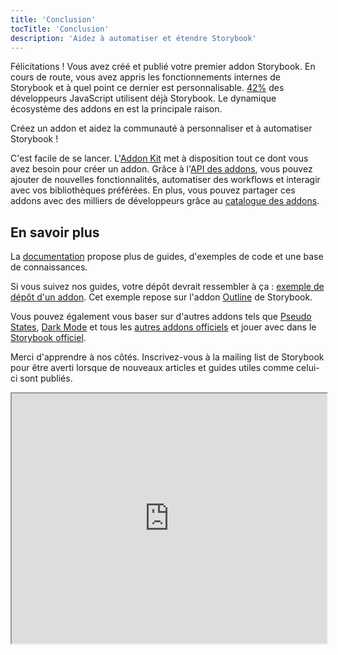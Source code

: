 ```yaml
---
title: 'Conclusion'
tocTitle: 'Conclusion'
description: 'Aidez à automatiser et étendre Storybook'
---
```


Félicitations ! Vous avez créé et publié votre premier addon Storybook. En cours de route, vous avez appris les fonctionnements internes de Storybook et à quel point ce dernier est personnalisable. [42%](https://2020.stateofjs.com/en-us/technologies/testing/testing_experience_ranking/) des développeurs JavaScript utilisent déjà Storybook. Le dynamique écosystème des addons en est la principale raison.

Créez un addon et aidez la communauté à personnaliser et à automatiser Storybook !

C'est facile de se lancer. L'[Addon Kit](https://github.com/storybookjs/addon-kit) met à disposition tout ce dont vous avez besoin pour créer un addon. Grâce à l'[API des addons](https://storybook.js.org/docs/react/addons/addons-api), vous pouvez ajouter de nouvelles fonctionnalités, automatiser des workflows et interagir avec vos bibliothèques préférées. En plus, vous pouvez partager ces addons avec des milliers de développeurs grâce au [catalogue des addons](https://storybook.js.org/addons).

## En savoir plus

La [documentation](https://storybook.js.org/docs/react/addons/introduction) propose plus de guides, d'exemples de code et une base de connaissances.

Si vous suivez nos guides, votre dépôt devrait ressembler à ça : [exemple de dépôt d'un addon](http://github.com/chromaui/learnstorybook-addon-code). Cet exemple repose sur l'addon [Outline](https://github.com/chromaui/storybook-addon-outline) de Storybook.

Vous pouvez également vous baser sur d'autres addons tels que [Pseudo States](https://github.com/chromaui/storybook-addon-pseudo-states), [Dark Mode](https://github.com/hipstersmoothie/storybook-dark-mode) et tous les [autres addons officiels](https://github.com/storybookjs/storybook/tree/next/addons) et jouer avec dans le [Storybook officiel](https://next--storybookjs.netlify.app/official-storybook/).

Merci d'apprendre à nos côtés. Inscrivez-vous à la mailing list de Storybook pour être averti lorsque de nouveaux articles et guides utiles comme celui-ci sont publiés.

<iframe style="height:400px;width:100%;max-width:800px;margin:0px auto;" src="https://upscri.be/d42fc0?as_embed"></iframe>
